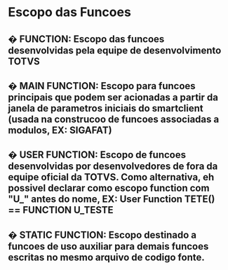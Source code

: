 # Escopo das Funcoes

## � FUNCTION: Escopo das funcoes desenvolvidas pela equipe de desenvolvimento TOTVS

## � MAIN FUNCTION: Escopo para funcoes principais que podem ser acionadas a partir da janela de parametros iniciais do smartclient (usada na construcoo de funcoes associadas a modulos, EX: SIGAFAT)

## � USER FUNCTION: Escopo de funcoes desenvolvidas por desenvolvedores de fora da equipe oficial da TOTVS. Como alternativa, eh possivel declarar como escopo function com "U_" antes do nome, EX: User Function TETE() == FUNCTION U_TESTE

## � STATIC FUNCTION: Escopo destinado a funcoes de uso auxiliar para demais funcoes escritas no mesmo arquivo de codigo fonte.